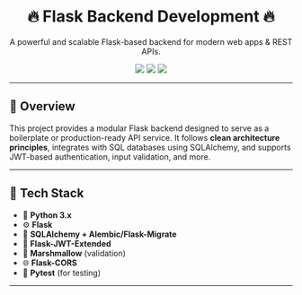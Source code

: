 <h1 align="center">🔥 Flask Backend Development 🔥</h1>

<p align="center">
  A powerful and scalable Flask-based backend for modern web apps & REST APIs.
</p>

<p align="center">
  <img src="https://img.shields.io/badge/Python-3.8%2B-blue?style=for-the-badge&logo=python" />
  <img src="https://img.shields.io/badge/Flask-2.x-black?style=for-the-badge&logo=flask" />
  <img src="https://img.shields.io/badge/License-MIT-green?style=for-the-badge" />
</p>

---

## 📌 Overview

This project provides a modular Flask backend designed to serve as a boilerplate or production-ready API service. It follows **clean architecture principles**, integrates with SQL databases using SQLAlchemy, and supports JWT-based authentication, input validation, and more.

---

## 🧰 Tech Stack

- 🐍 **Python 3.x**
- ⚙️ **Flask**
- 🧬 **SQLAlchemy + Alembic/Flask-Migrate**
- 🔐 **Flask-JWT-Extended**
- 🧼 **Marshmallow** (validation)
- 🌐 **Flask-CORS**
- 🧪 **Pytest** (for testing)

---

